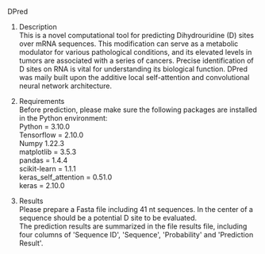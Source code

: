DPred  
1. Description  
This is a novel computational tool for predicting Dihydrouridine (D) sites over mRNA sequences. This modification can serve as a metabolic modulator for various pathological conditions, and its elevated levels in tumors are associated with a series of cancers. Precise identification of D sites on RNA is vital for understanding its biological function. DPred was maily built upon the additive local self-attention and convolutional neural network architecture. 

2. Requirements  
Before prediction, please make sure the following packages are installed in the Python environment:  
Python = 3.10.0  
Tensorflow = 2.10.0  
Numpy 1.22.3  
matplotlib = 3.5.3  
pandas = 1.4.4   
scikit-learn = 1.1.1  
keras_self_attention = 0.51.0  
keras = 2.10.0  

3. Results  
Please prepare a Fasta file including 41 nt sequences. In the center of a sequence should be a potential D site to be evaluated.  
The prediction results are summarized in the file results file, including four columns of 'Sequence ID', 'Sequence', 'Probability' and 'Prediction Result'.
